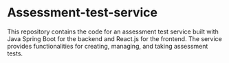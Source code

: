 # Assessment-test-service

This repository contains the code for an assessment test service built with Java Spring Boot for the backend and React.js for the frontend. 
The service provides functionalities for creating, managing, and taking assessment tests.
